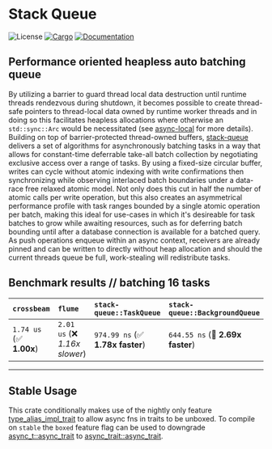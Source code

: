 # Stack Queue
![License](https://img.shields.io/badge/license-MIT-green.svg)
[![Cargo](https://img.shields.io/crates/v/stack-queue.svg)](https://crates.io/crates/stack-queue)
[![Documentation](https://docs.rs/stack-queue/badge.svg)](https://docs.rs/stack-queue)

## Performance oriented heapless auto batching queue

By utilizing a barrier to guard thread local data destruction until runtime threads rendezvous during shutdown, it becomes possible to create thread-safe pointers to thread-local data owned by runtime worker threads and in doing so this facilitates heapless allocations where otherwise an `std::sync::Arc` would be necessitated (see [async-local](https://crates.io/crates/async-local) for more details). Building on top of barrier-protected thread-owned buffers, [stack-queue](https://crates.io/crates/stack-queue) delivers a set of algorithms for asynchronously batching tasks in a way that allows for constant-time deferrable take-all batch collection by negotiating exclusive access over a range of tasks. By using a fixed-size circular buffer, writes can cycle without atomic indexing with write confirmations then synchronizing while observing interlaced batch boundaries under a data-race free relaxed atomic model. Not only does this cut in half the number of atomic calls per write operation, but this also creates an asymmetrical performance profile with task ranges bounded by a single atomic operation per batch, making this ideal for use-cases in which it's desireable for task batches to grow while awaiting resources, such as for deferring batch bounding until after a database connection is available for a batched query. As push operations enqueue within an async context, receivers are already pinned and can be written to directly without heap allocation and should the current threads queue be full, work-stealing will redistribute tasks.

## Benchmark results // batching 16 tasks

| `crossbeam`             | `flume`                        | `stack-queue::TaskQueue`          | `stack-queue::BackgroundQueue`          | `tokio::mpsc`                   |
|:------------------------|:-------------------------------|:----------------------------------|:----------------------------------------|:------------------------------- |
| `1.74 us` (✅ **1.00x**) | `2.01 us` (❌ *1.16x slower*)   | `974.99 ns` (✅ **1.78x faster**)  | `644.55 ns` (🚀 **2.69x faster**)        | `1.96 us` (❌ *1.13x slower*)    |

---

## Stable Usage

This crate conditionally makes use of the nightly only feature [type_alias_impl_trait](https://rust-lang.github.io/rfcs/2515-type_alias_impl_trait.html) to allow async fns in traits to be unboxed. To compile on `stable` the `boxed` feature flag can be used to downgrade [async_t::async_trait](https://docs.rs/async_t/latest/async_t/attr.async_trait.html) to [async_trait::async_trait](https://docs.rs/async-trait/latest/async_trait).
